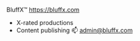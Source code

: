 BluffX™ 
https://bluffx.com
- X-rated productions
- Content publishing 
📫 admin@bluffx.com

<!---Professionally produced amateur homemade content
 --->
